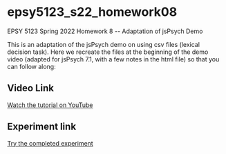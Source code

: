 # epsy5123_s22_homework08
EPSY 5123 Spring 2022 Homework 8 -- Adaptation of jsPsych Demo

This is an adaptation of the jsPsych demo on using csv files (lexical decision task). Here we recreate the files at the beginning of the demo video (adapted for jsPsych 7.1, with a few notes in the html file) so that you can follow along:

## Video Link

[Watch the tutorial on YouTube](https://www.youtube.com/watch?v=T3GCZWarEsY)

## Experiment link

[Try the completed experiment](https://jspsych.github.io/tutorials/lexical-decision/)